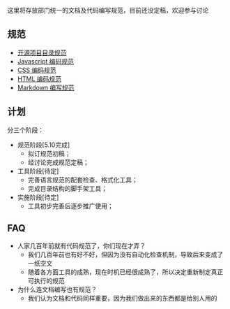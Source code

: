 这里将存放部门统一的文档及代码编写规范，目前还没定稿，欢迎参与讨论

## 规范

* [开源项目目录规范](./project.md)
* [Javascript 编码规范](./javascript.md)
* [CSS 编码规范](./css.md)
* [HTML 编码规范](./html.md)
* [Markdown 编写规范](./markdown.md)

## 计划

分三个阶段：

* 规范阶段[5.10完成]
    * 拟订规范初稿；
    * 经讨论完成规范定稿；
* 工具阶段[待定]
    * 完善语言规范的配套检查、格式化工具；
    * 完成目录结构的脚手架工具；
* 实施阶段[待定]
    * 工具初步完善后逐步推广使用；

## FAQ

* 人家几百年前就有代码规范了，你们现在才弄？
    * 我们几百年前也有好不好，但因为没有自动化检查机制，导致后来变成了一纸空文
    * 随着各方面工具的成熟，现在时机已经很成熟了，所以决定重新制定真正可执行的规范
* 为什么连文档编写也有规范？
    * 我们认为文档和代码同样重要，因为我们做出来的东西都是给别人用的
